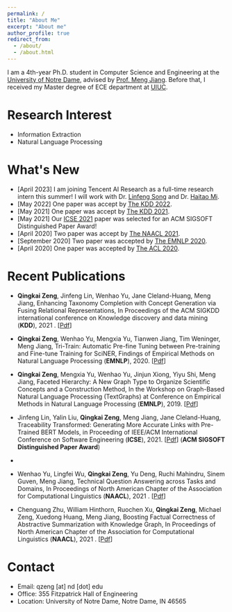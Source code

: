 ```yaml
---
permalink: /
title: "About Me"
excerpt: "About me"
author_profile: true
redirect_from: 
  - /about/
  - /about.html
---
```


I am a 4th-year Ph.D. student in Computer Science and Engineering at the [University of Notre Dame](https://cse.nd.edu), advised by [Prof. Meng Jiang](http://www.meng-jiang.com/). Before that, I received my Master degree of ECE department at [UIUC](https://ece.illinois.edu).

Research Interest
======
* Information Extraction
* Natural Language Processing

What's New
======
* \[April 2023\] I am joining Tencent AI Research as a full-time research intern this summer! I will work with Dr. [Linfeng Song](https://freesunshine0316.github.io/) and Dr. [Haitao Mi](https://scholar.google.com/citations?user=G3OMbFSm858C&hl=en). 
* \[May 2022\] One paper was accept by [The KDD 2022](https://kdd.org/kdd2022/).
* \[May 2021\] One paper was accept by [The KDD 2021](https://www.kdd.org/kdd2021/).
* \[May 2021\] Our [ICSE 2021](https://conf.researchr.org/home/icse-2021) paper was selected for an ACM SIGSOFT Distinguished Paper Award!
* \[April 2020\] Two paper was accept by [The NAACL 2021](https://2021.naacl.org).
* \[September 2020\] Two paper was accepted by [The EMNLP 2020](https://2020.emnlp.org).
* \[April 2020\] One paper was accepted by [The ACL 2020](https://acl2020.org/).


Recent Publications
======

* **Qingkai Zeng**, Jinfeng Lin, Wenhao Yu, Jane Cleland-Huang, Meng Jiang, Enhancing Taxonomy Completion with Concept Generation via Fusing Relational Representations,  In Proceedings of the ACM SIGKDD international conference on Knowledge discovery and data mining (**KDD**), 2021 . \[[Pdf]()\]

* **Qingkai Zeng**, Wenhao Yu, Mengxia Yu, Tianwen Jiang, Tim Weninger, Meng Jiang, Tri-Train: Automatic Pre-fine Tuning between Pre-training and Fine-tune Training for SciNER, Findings of Empirical Methods on Natural Language Processing (**EMNLP**), 2020. \[[Pdf]()\]

* **Qingkai Zeng**, Mengxia Yu, Wenhao Yu, Jinjun Xiong, Yiyu Shi, Meng Jiang, Faceted Hierarchy: A New Graph Type to Organize Scientific Concepts and a Construction Method, In the Workshop on Graph-Based Natural Language Processing (TextGraphs) at Conference on Empirical Methods in Natural Language Processing (**EMNLP**), 2019. \[[Pdf](/papers/W1_TextGraph_2019.pdf)\]

* Jinfeng Lin, Yalin Liu, **Qingkai Zeng**, Meng Jiang, Jane Cleland-Huang, Traceability Transformed: Generating More Accurate Links with Pre-Trained BERT Models, in Proceeding of IEEE/ACM International Conference on Software Engineering (**ICSE**), 2021. \[[Pdf]()\] (**ACM SIGSOFT Distinguished Paper Award**)
*
*  Wenhao Yu, Lingfei Wu, **Qingkai Zeng**, Yu Deng, Ruchi Mahindru, Sinem Guven, Meng Jiang, Technical Question Answering across Tasks and Domains,  In Proceedings of North American Chapter of the Association for Computational Linguistics (**NAACL**), 2021 . \[[Pdf]()\]

* Chenguang Zhu, William Hinthorn, Ruochen Xu, **Qingkai Zeng**, Michael Zeng, Xuedong Huang, Meng Jiang, Boosting Factual Correctness of Abstractive Summarization with Knowledge Graph,  In Proceedings of North American Chapter of the Association for Computational Linguistics (**NAACL**), 2021 . \[[Pdf](/papers/C7_BoostingFactual_2020.pdf)\]

Contact
======
* Email: qzeng \[at\] nd \[dot\] edu
* Office: 355 Fitzpatrick Hall of Engineering
* Location: University of Notre Dame, Notre Dame, IN 46565
